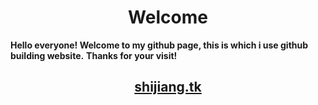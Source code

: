 # <center> Welcome
**Hello everyone! Welcome to my github page, this is which i use github building website.**
**Thanks for your visit!**

## <center> [shijiang.tk](http://shijiang.tk)
